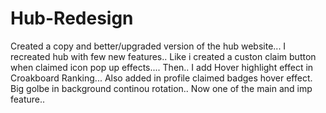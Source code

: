 # Hub-Redesign
Created a copy and better/upgraded version of the hub website...
I recreated hub with few new features..
Like i created a custon claim button when claimed icon pop up effects....
Then..
I add Hover highlight effect in Croakboard Ranking...
Also added in profile claimed badges hover effect.
Big golbe in background continou rotation..
Now one of the main and imp feature..
